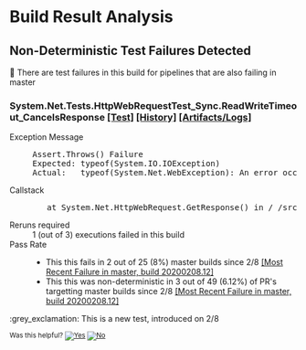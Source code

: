 # Build Result Analysis

## Non-Deterministic Test Failures Detected
:small_blue_diamond: There are test failures in this build for pipelines that are also failing in master

### System.Net.Tests.HttpWebRequestTest_Sync.ReadWriteTimeout_CancelsResponse [[Test]](https://dev.azure.com/dnceng/public/_build/results?buildId=975143&view=ms.vss-test-web.build-test-results-tab&runId=30605638&resultId=148065&paneView=debug) [[History]](https://dev.azure.com/dnceng/public/_build/results?buildId=975143&view=ms.vss-test-web.build-test-results-tab&runId=30605638&resultId=148065&paneView=history) [[Artifacts/Logs]](https://dev.azure.com/dnceng/public/_build/results?buildId=975143&view=ms.vss-test-web.build-test-results-tab&runId=30605638&resultId=148065&paneView=dotnet-dnceng.dnceng-build-release-tasks.helix-test-information-tab)
<dl>
<dt>Exception Message<dt>
<dd><pre>Assert.Throws() Failure
Expected: typeof(System.IO.IOException)
Actual:   typeof(System.Net.WebException): An error occurred while sending the request.
</pre></dd>

<dt>Callstack</dt>
<dd><pre>   at System.Net.HttpWebRequest.GetResponse() in /_/src/libraries/System.Net.Requests/src/System/Net/HttpWebRequest.cs:line 1032</pre></dd>
<dt>Reruns required</dt>
<dd>1 (out of 3) executions failed in this build</dd>
<dt>Pass Rate</dt>
<dd><ul>
<li>This this fails in 2 out of 25 (8%) master builds since 2/8 <a href="https://dev.azure.com/dnceng/public/_build/results?buildId=975143&view=ms.vss-test-web.build-test-results-tab&runId=30605638&resultId=148065&paneView=debug">[Most Recent Failure in master, build 20200208.12]</a></li>
<li>This this was non-deterministic in 3 out of 49 (6.12%) of PR's targetting master builds since 2/8 <a href="https://dev.azure.com/dnceng/public/_build/results?buildId=975143&view=ms.vss-test-web.build-test-results-tab&runId=30605638&resultId=148065&paneView=debug">[Most Recent Failure in master, build 20200208.12]</a></li>
</ul></dd>
<dt>:grey_exclamation: This is a new test, introduced on 2/8</dt>
</dl>


<!-- Begin Generated Content: Doc Feedback -->
<sub>Was this helpful? [![Yes](https://helix.dot.net/f/ip/5?p=Documentation%5CDevWorkflow%5CDesign%5CGitHub-Check-Mockup%5CTest-Pass-On-Retry.md)](https://helix.dot.net/f/p/5?p=Documentation%5CDevWorkflow%5CDesign%5CGitHub-Check-Mockup%5CTest-Pass-On-Retry.md) [![No](https://helix.dot.net/f/in)](https://helix.dot.net/f/n/5?p=Documentation%5CDevWorkflow%5CDesign%5CGitHub-Check-Mockup%5CTest-Pass-On-Retry.md)</sub>
<!-- End Generated Content-->
